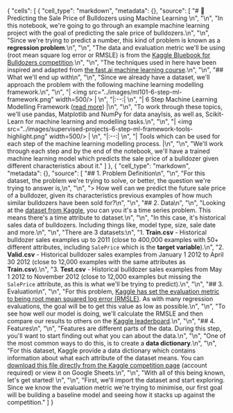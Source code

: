 {
 "cells": [
  {
   "cell_type": "markdown",
   "metadata": {},
   "source": [
    "# 🚜 Predicting the Sale Price of Bulldozers using Machine Learning \n",
    "\n",
    "In this notebook, we're going to go through an example machine learning project with the goal of predicting the sale price of bulldozers.\n",
    "\n",
    "Since we're trying to predict a number, this kind of problem is known as a **regression problem**.\n",
    "\n",
    "The data and evaluation metric we'll be using (root mean square log error or RMSLE) is from the [Kaggle Bluebook for Bulldozers competition](https://www.kaggle.com/c/bluebook-for-bulldozers/overview).\n",
    "\n",
    "The techniques used in here have been inspired and adapted from [the fast.ai machine learning course](https://course18.fast.ai/ml).\n",
    "\n",
    "## What we'll end up with\n",
    "\n",
    "Since we already have a dataset, we'll approach the problem with the following machine learning modelling framework.\n",
    "\n",
    "| <img src=\"../images/ml101-6-step-ml-framework.png\" width=500/> | \n",
    "|:--:| \n",
    "| 6 Step Machine Learning Modelling Framework ([read more](https://whimsical.com/9g65jgoRYTxMXxDosndYTB)) |\n",
    "\n",
    "To work through these topics, we'll use pandas, Matplotlib and NumPy for data anaylsis, as well as, Scikit-Learn for machine learning and modelling tasks.\n",
    "\n",
    "| <img src=\"../images/supervised-projects-6-step-ml-framework-tools-highlight.png\" width=500/> | \n",
    "|:--:| \n",
    "| Tools which can be used for each step of the machine learning modelling process. |\n",
    "\n",
    "We'll work through each step and by the end of the notebook, we'll have a trained machine learning model which predicts the sale price of a bulldozer given different characteristics about it."
   ]
  },
  {
   "cell_type": "markdown",
   "metadata": {},
   "source": [
    "## 1. Problem Definition\n",
    "\n",
    "For this dataset, the problem we're trying to solve, or better, the question we're trying to answer is,\n",
    "\n",
    "> How well can we predict the future sale price of a bulldozer, given its characteristics previous examples of how much similar bulldozers have been sold for?\n",
    "\n",
    "## 2. Data\n",
    "\n",
    "Looking at the [dataset from Kaggle](https://www.kaggle.com/c/bluebook-for-bulldozers/data), you can you it's a time series problem. This means there's a time attribute to dataset.\n",
    "\n",
    "In this case, it's historical sales data of bulldozers. Including things like, model type, size, sale date and more.\n",
    "\n",
    "There are 3 datasets:\n",
    "1. **Train.csv** - Historical bulldozer sales examples up to 2011 (close to 400,000 examples with 50+ different attributes, including `SalePrice` which is the **target variable**).\n",
    "2. **Valid.csv** - Historical bulldozer sales examples from January 1 2012 to April 30 2012 (close to 12,000 examples with the same attributes as **Train.csv**).\n",
    "3. **Test.csv** - Historical bulldozer sales examples from May 1 2012 to November 2012 (close to 12,000 examples but missing the `SalePrice` attribute, as this is what we'll be trying to predict).\n",
    "\n",
    "## 3. Evaluation\n",
    "\n",
    "For this problem, [Kaggle has set the evaluation metric to being root mean squared log error (RMSLE)](https://www.kaggle.com/c/bluebook-for-bulldozers/overview/evaluation). As with many regression evaluations, the goal will be to get this value as low as possible.\n",
    "\n",
    "To see how well our model is doing, we'll calculate the RMSLE and then compare our results to others on the [Kaggle leaderboard](https://www.kaggle.com/c/bluebook-for-bulldozers/leaderboard).\n",
    "\n",
    "## 4. Features\n",
    "\n",
    "Features are different parts of the data. During this step, you'll want to start finding out what you can about the data.\n",
    "\n",
    "One of the most common ways to do this, is to create a **data dictionary**.\n",
    "\n",
    "For this dataset, Kaggle provide a data dictionary which contains information about what each attribute of the dataset means. You can [download this file directly from the Kaggle competition page](https://www.kaggle.com/c/bluebook-for-bulldozers/download/Bnl6RAHA0enbg0UfAvGA%2Fversions%2FwBG4f35Q8mAbfkzwCeZn%2Ffiles%2FData%20Dictionary.xlsx) (account required) or view it on Google Sheets.\n",
    "\n",
    "With all of this being known, let's get started! \n",
    "\n",
    "First, we'll import the dataset and start exploring. Since we know the evaluation metric we're trying to minimise, our first goal will be building a baseline model and seeing how it stacks up against the competition."
   ]
   }
